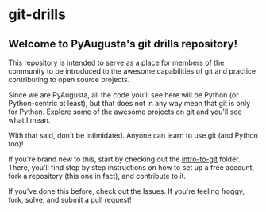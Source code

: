 # git-drills
## Welcome to PyAugusta's git drills repository!
This repository is intended to serve as a place for members of the community to be introduced to the awesome capabilities of git and practice contributing to open source projects.

Since we are PyAugusta, all the code you'll see here will be Python (or Python-centric at least), but that does not in any way mean that git is only for Python. Explore some of the awesome projects on git and you'll see what I mean.

With that said, don't be intimidated. Anyone can learn to use git (and Python too)!

If you're brand new to this, start by checking out the [intro-to-git](https://github.com/PyAugusta/git-drills/tree/master/intro-to-git) folder. There, you'll find step by step instructions on how to set up a free account, fork a repository (this one in fact), and contribute to it.

If you've done this before, check out the Issues. If you're feeling froggy, fork, solve, and submit a pull request!

